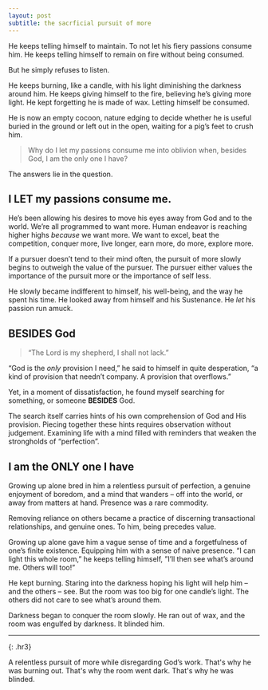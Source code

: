 ```yaml
---
layout: post
subtitle: the sacrficial pursuit of more
---
```


He keeps telling himself to maintain. To not let his fiery passions consume him. He keeps telling himself to remain on fire without being consumed.

But he simply refuses to listen. 

He keeps burning, like a candle, with his light diminishing the darkness around him. He keeps giving himself to the fire, believing he’s giving more light. He kept forgetting he is made of wax. Letting himself be consumed.

He is now an empty cocoon, nature edging to decide whether he is useful buried in the ground or left out in the open, waiting for a pig’s feet to crush him. 

> Why do I let my passions consume me into oblivion when, besides God, I am the only one I have?

The answers lie in the question.

## I **LET** my passions consume me.
He’s been allowing his desires to move his eyes away from God and to the world. We’re all programmed to want more. Human endeavor is reaching higher highs *because* we want more. We want to excel, beat the competition, conquer more, live longer, earn more, do more, explore more.

If a pursuer doesn’t tend to their mind often, the pursuit of more slowly begins to outweigh the value of the pursuer. The pursuer either values the importance of the pursuit more or the importance of self less.

He slowly became indifferent to himself, his well-being, and the way he spent his time. He looked away from himself and his Sustenance. He *let* his passion run amuck. 

## **BESIDES** God
> “The Lord is my shepherd, I shall not lack.” 

“God is the *only* provision I need,” he said to himself in quite desperation, “a kind of provision that needn’t company. A provision that overflows.”

Yet, in a moment of dissatisfaction, he found myself searching for something, or someone **BESIDES** God.

The search itself carries hints of his own comprehension of God and His provision. Piecing together these hints requires observation without judgement. Examining life with a mind filled with reminders that weaken the strongholds of “perfection”.

## I am the **ONLY** one I have
Growing up alone bred in him a relentless pursuit of perfection, a genuine enjoyment of boredom, and a mind that wanders – off into the world, or away from matters at hand. Presence was a rare commodity.

Removing reliance on others became a practice of discerning transactional relationships, and genuine ones. To him, being precedes value.

Growing up alone gave him a vague sense of time and a forgetfulness of one’s finite existence. Equipping him with a sense of naive presence. “I can light this whole room,” he keeps telling himself, ”I’ll then see what’s around me. Others will too!”

He kept burning. Staring into the darkness hoping his light will help him – and the others – see. But the room was too big for one candle’s light. The others did not care to see what’s around them.

Darkness began to conquer the room slowly. He ran out of wax, and the room was engulfed by darkness. It blinded him.

---
{: .hr3}

A relentless pursuit of more while disregarding God’s work. That's why he was burning out. That's why the room went dark. That's why he was blinded.
